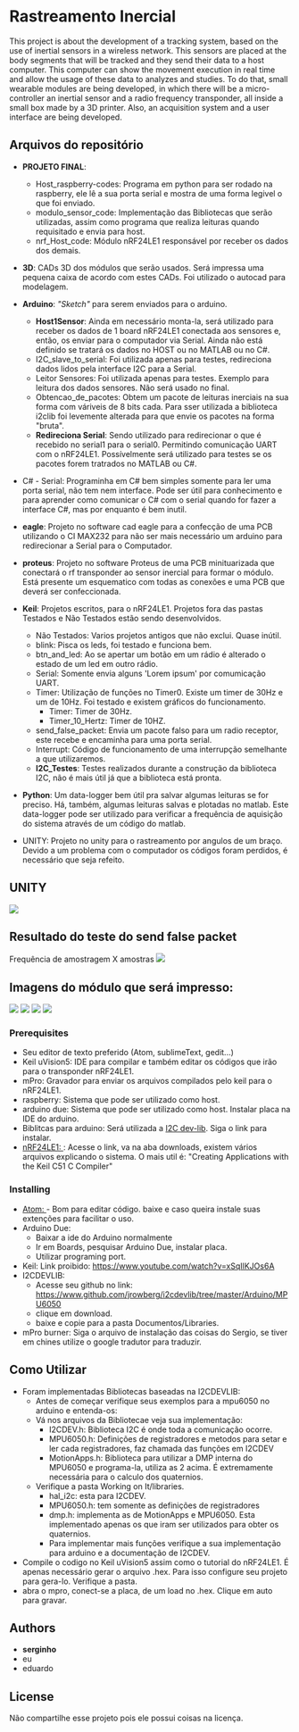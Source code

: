 # Rastreamento Inercial
This project is about the development of a tracking system, based on the use of inertial sensors in a wireless network. This sensors are placed at the body segments that will be tracked and they send their data to a host computer. This computer can show the movement execution in real time and allow the usage of these data to analyzes and studies. To do that, small wearable modules are being developed, in which there will be a micro-controller an inertial sensor and a radio frequency transponder, all inside a small box made by a 3D printer. Also, an acquisition system and a user interface are being developed.


## Arquivos do repositório
* **PROJETO FINAL**:  
    * Host_raspberry-codes: Programa em python para ser rodado na raspberry, ele lê a sua porta serial e mostra de uma forma legivel o que foi enviado.
    * modulo_sensor_code: Implementação das Bibliotecas que serão utilizadas, assim como programa que realiza leituras quando requisitado e envia para host.
    * nrf_Host_code: Módulo nRF24LE1 responsável por receber os dados dos demais.
* **3D**: CADs 3D dos módulos que serão usados. Será impressa uma pequena caixa de acordo com estes CADs. Foi utilizado o autocad para modelagem.
* **Arduino**: *"Sketch"*  para serem enviados para o arduino.
    * **Host1Sensor**: Ainda em necessário monta-la, será utilizado para receber os dados de 1 board nRF24LE1 conectada aos sensores e, então, os enviar para o computador via Serial. Ainda não está definido se tratará os dados no HOST ou no MATLAB ou no C#.
    * I2C_slave_to_serial: Foi utilizada apenas para testes, redireciona dados lidos pela interface I2C para a Serial.
    * Leitor Sensores: Foi utilizada apenas para testes. Exemplo para leitura dos dados sensores. Não será usado no final.
    * Obtencao_de_pacotes: Obtem um pacote de leituras inerciais na sua forma com váriveis de 8 bits cada. Para sser utilizada a biblioteca i2clib foi levemente alterada para que envie os pacotes na forma "bruta".
    * **Redireciona Serial**: Sendo utilizado para redirecionar o que é recebido no serial1 para o serial0. Permitindo comunicação UART com o nRF24LE1. Possívelmente será utilizado para testes se os pacotes forem tratrados no MATLAB ou C#.
* C# - Serial: Programinha em C# bem simples somente para ler uma porta serial, não tem nem interface. Pode ser útil para conhecimento e para aprender como comunicar o C# com o serial quando for fazer a interface C#, mas por enquanto é bem inutil.
* **eagle**: Projeto no software cad eagle para a confecção de uma PCB utilizando o CI MAX232 para não ser mais necessário um arduino para redirecionar a Serial para o Computador.
* **proteus**: Projeto no software Proteus de uma PCB minituarizada que conectará o rf transponder ao sensor inercial para formar o módulo. Está presente um esquematico com todas as conexões e uma PCB que deverá ser confeccionada.

* **Keil**: Projetos escritos, para o nRF24LE1. Projetos fora das pastas Testados e Não Testados estão sendo desenvolvidos.
    * Não Testados: Varios projetos antigos que não exclui. Quase inútil.
    * blink: Pisca os leds, foi testado e funciona bem.
    * btn_and_led: Ao se apertar um botão em um rádio é alterado o estado de um led em outro rádio.
    * Serial: Somente envia alguns 'Lorem ipsum' por comumicação UART.
    * Timer: Utilização de funções no Timer0. Existe um timer de 30Hz e um de 10Hz. Foi testado e existem gráficos do funcionamento.
        * Timer: Timer de 30Hz.
        * Timer_10_Hertz: Timer de 10HZ.
    * send_false_packet: Envia um pacote falso para um radio receptor, este recebe e encaminha para uma porta serial.
    * Interrupt: Código de funcionamento de uma interrupção semelhante a que utilizaremos.
    * **I2C_Testes**: Testes realizados durante a construção da biblioteca I2C, não é mais útil já que a biblioteca está pronta.
* **Python**: Um data-logger bem útil pra salvar algumas leituras se for preciso. Há, também, algumas leituras salvas e plotadas no matlab. Este data-logger pode ser utilizado para verificar a frequência de aquisição do sistema através de um código do matlab.
* UNITY: Projeto no unity para o rastreamento por angulos de um braço. Devido a um problema com o computador os códigos foram perdidos, é necessário que seja refeito.

## UNITY
![](UNITY/jogo.jpg)
## Resultado do teste do send false packet

Frequência de amostragem X amostras
![](Keil/Testados/Timer/Resultados/resultados_timer_sem_fio.jpg)

## Imagens do módulo que será impresso:
![](3D/emlateral1.jpg)
![](3D/emlateral2.jpg)
![](3D/emlateralbox1.jpg)
![](3D/emlateralbox2.jpg)

### Prerequisites

* Seu editor de texto preferido (Atom, sublimeText, gedit...)
* Keil uVision5: IDE para compilar e também editar os códigos que irão para o transponder nRF24LE1.
* mPro: Gravador para enviar os arquivos compilados pelo keil para o nRF24LE1.
* raspberry: Sistema que pode ser utilizado como host.
* arduino due: Sistema que pode ser utilizado como host. Instalar placa na IDE do arduino.
* Biblitcas para arduino: Será utilizada a [I2C dev-lib](http://www.i2cdevlib.com/devices/mpu6050). Siga o link para instalar.
*  [nRF24LE1: ](http://www.nordicsemi.com/eng/Products/2.4GHz-RF/nRF24LE1): Acesse o link, va na aba downloads, existem vários arquivos explicando o sistema. O mais util é:  	"Creating Applications with the Keil C51 C Compiler"

### Installing

*  [Atom: ](https://atom.io/) - Bom para editar código. baixe e caso queira instale suas extenções para facilitar o uso.
*  Arduino Due:
    * Baixar a ide do Arduino normalmente
    * Ir em Boards, pesquisar Arduino Due, instalar placa.
    * Utilizar programing port.
* Keil: Link proibido: https://www.youtube.com/watch?v=xSqIlKJOs6A
* I2CDEVLIB:
    * Acesse seu github no link:  https://www.github.com/jrowberg/i2cdevlib/tree/master/Arduino/MPU6050
    * clique em download.
    * baixe e copie para a pasta Documentos/Libraries.
* mPro burner: Siga o arquivo de instalação das coisas do Sergio, se tiver em chines utilize o google tradutor para traduzir.


## Como Utilizar
* Foram implementadas Bibliotecas baseadas na I2CDEVLIB:
    * Antes de começar verifique seus exemplos para a mpu6050 no arduino e entenda-os:
    * Vá nos arquivos da Bibliotecae veja sua implementação:
        * I2CDEV.h: Biblioteca I2C é onde toda a comunicação ocorre.
        * MPU6050.h: Definições de registradores e metodos para setar e ler cada registradores, faz chamada das funções em I2CDEV
        * MotionApps.h: Biblioteca para utilizar a DMP interna do MPU6050 e programa-la, utiliza as 2 acima. É extremamente necessária para o calculo dos quaternios.
    * Verifique a pasta Working on It/libraries.
        * hal_i2c: esta para I2CDEV.
        * MPU6050.h: tem somente as definições de registradores
        * dmp.h: implementa as de MotionApps e MPU6050. Esta implementado apenas os que iram ser utilizados para obter os quaternios.
        * Para implementar mais funções verifique a sua implementação para arduino e a documentação de I2CDEV.
* Compile o codigo no Keil uVision5 assim como o tutorial do nRF24LE1. É apenas necessário gerar o arquivo .hex. Para isso configure seu projeto para gera-lo. Verifique a pasta.
* abra o mpro, conect-se a placa, de um load no .hex. Clique em auto para gravar.

## Authors

* **serginho**
* eu
* eduardo

## License
Não compartilhe esse projeto pois ele possui coisas na licença.
